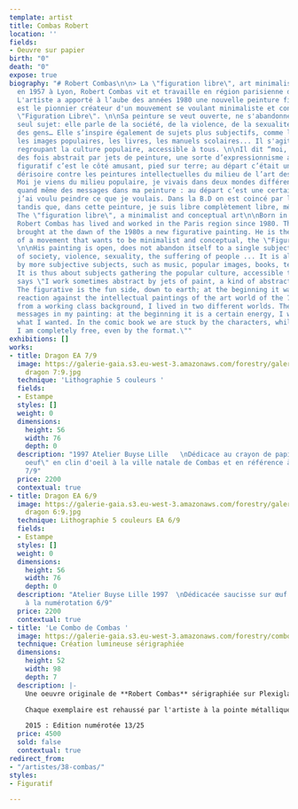 ```yaml
---
template: artist
title: Combas Robert
location: ''
fields:
- Oeuvre sur papier
birth: "0"
death: "0"
expose: true
biography: "# Robert Combas\n\n> La \"figuration libre\", art minimaliste et conceptuel\n\nNé
  en 1957 à Lyon, Robert Combas vit et travaille en région parisienne depuis 1980.
  L'artiste a apporté à l’aube des années 1980 une nouvelle peinture figurative. Il
  est le pionnier créateur d'un mouvement se voulant minimaliste et conceptuel, la
  \"Figuration Libre\". \n\nSa peinture se veut ouverte, ne s'abandonne pas qu'à un
  seul sujet: elle parle de la société, de la violence, de la sexualité, de la souffrance
  des gens… Elle s’inspire également de sujets plus subjectifs, comme la musique,
  les images populaires, les livres, les manuels scolaires... Il s'agit ainsi de sujets
  regroupant la culture populaire, accessible à tous. \n\nIl dit “moi, je travaille
  des fois abstrait par jets de peinture, une sorte d’expressionnisme abstrait. Le
  figuratif c’est le côté amusant, pied sur terre; au départ c’était une réaction
  dérisoire contre les peintures intellectuelles du milieu de l’art des années 70.
  Moi je viens du milieu populaire, je vivais dans deux mondes différents. Il y a
  quand même des messages dans ma peinture : au départ c’est une certaine énergie,
  j’ai voulu peindre ce que je voulais. Dans la B.D on est coincé par les personnages,
  tandis que, dans cette peinture, je suis libre complètement libre, même par le format.“\n\n>
  The \"figuration libre\", a minimalist and conceptual art\n\nBorn in 1957 in Lyon,
  Robert Combas has lived and worked in the Paris region since 1980. The artist has
  brought at the dawn of the 1980s a new figurative painting. He is the pioneer creator
  of a movement that wants to be minimalist and conceptual, the \"Figuration Libre\".
  \n\nHis painting is open, does not abandon itself to a single subject: it speaks
  of society, violence, sexuality, the suffering of people ... It is also inspired
  by more subjective subjects, such as music, popular images, books, textbooks ...
  It is thus about subjects gathering the popular culture, accessible to all. \n\nHe
  says \"I work sometimes abstract by jets of paint, a kind of abstract expressionism.
  The figurative is the fun side, down to earth; at the beginning it was a derisive
  reaction against the intellectual paintings of the art world of the 70s. I come
  from a working class background, I lived in two different worlds. There are still
  messages in my painting: at the beginning it is a certain energy, I wanted to paint
  what I wanted. In the comic book we are stuck by the characters, while in this painting
  I am completely free, even by the format.\""
exhibitions: []
works:
- title: Dragon EA 7/9
  image: https://galerie-gaia.s3.eu-west-3.amazonaws.com/forestry/galerie gaia-combas
    dragon 7:9.jpg
  technique: 'Lithographie 5 couleurs '
  fields:
  - Estampe
  styles: []
  weight: 0
  dimensions:
    height: 56
    width: 76
    depth: 0
  description: "1997 Atelier Buyse Lille   \nDédicace au crayon de papier \"sète sur
    oeuf\" en clin d'oeil à la ville natale de Combas et en référence à la numérotation
    7/9"
  price: 2200
  contextual: true
- title: Dragon EA 6/9
  image: https://galerie-gaia.s3.eu-west-3.amazonaws.com/forestry/galerie gaia-combas
    dragon 6:9.jpg
  technique: Lithographie 5 couleurs EA 6/9
  fields:
  - Estampe
  styles: []
  weight: 0
  dimensions:
    height: 56
    width: 76
    depth: 0
  description: "Atelier Buyse Lille 1997  \nDédicacée saucisse sur œuf en clin d’œil
    à la numérotation 6/9"
  price: 2200
  contextual: true
- title: 'Le Combo de Combas '
  image: https://galerie-gaia.s3.eu-west-3.amazonaws.com/forestry/combo-1325.jpg
  technique: Création lumineuse sérigraphiée
  dimensions:
    height: 52
    width: 98
    depth: 7
  description: |-
    Une oeuvre originale de **Robert Combas** sérigraphiée sur Plexiglas et montée sur un caisson lumineux de 7cm d'épaisseur.

    Chaque exemplaire est rehaussé par l'artiste à la pointe métallique.Chaque oeuvre est donc différente et unique.

    2015 : Edition numérotée 13/25
  price: 4500
  sold: false
  contextual: true
redirect_from:
- "/artistes/38-combas/"
styles:
- Figuratif

---
```

